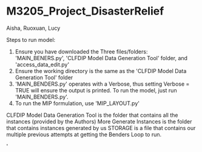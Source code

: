 # M3205_Project_DisasterRelief
Aisha, Ruoxuan, Lucy

Steps to run model:
1. Ensure you have downloaded the Three files/folders: 'MAIN_BENERS.py', 'CLFDIP Model Data Generation Tool' folder, and 'access_data_edit.py'
2. Ensure the working directory is the same as the 'CLFDIP Model Data Generation Tool' folder
3. 'MAIN_BENDERS.py' operates with a Verbose, thus setting Verbose = TRUE will ensure the output is printed. To run the model, just run 'MAIN_BENDERS.py'. 
4. To run the MIP formulation, use 'MIP_LAYOUT.py'


CLFDIP Model Data Generation Tool is the folder that contains all the instances (provided by the Authors)
More Generate Instances is the folder that contains instances generated by us
STORAGE is a file that contains our multiple previous attempts at getting the Benders Loop to run.

'
